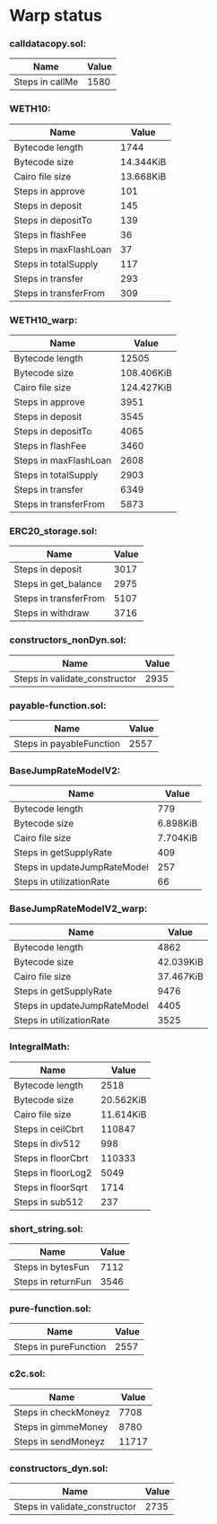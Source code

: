 # Warp status
### calldatacopy.sol:
| Name | Value |
| ----------- | ----------- |
| Steps in callMe | 1580 |
### WETH10:
| Name | Value |
| ----------- | ----------- |
| Bytecode length | 1744 |
| Bytecode size | 14.344KiB |
| Cairo file size | 13.668KiB |
| Steps in approve | 101 |
| Steps in deposit | 145 |
| Steps in depositTo | 139 |
| Steps in flashFee | 36 |
| Steps in maxFlashLoan | 37 |
| Steps in totalSupply | 117 |
| Steps in transfer | 293 |
| Steps in transferFrom | 309 |
### WETH10_warp:
| Name | Value |
| ----------- | ----------- |
| Bytecode length | 12505 |
| Bytecode size | 108.406KiB |
| Cairo file size | 124.427KiB |
| Steps in approve | 3951 |
| Steps in deposit | 3545 |
| Steps in depositTo | 4065 |
| Steps in flashFee | 3460 |
| Steps in maxFlashLoan | 2608 |
| Steps in totalSupply | 2903 |
| Steps in transfer | 6349 |
| Steps in transferFrom | 5873 |
### ERC20_storage.sol:
| Name | Value |
| ----------- | ----------- |
| Steps in deposit | 3017 |
| Steps in get_balance | 2975 |
| Steps in transferFrom | 5107 |
| Steps in withdraw | 3716 |
### constructors_nonDyn.sol:
| Name | Value |
| ----------- | ----------- |
| Steps in validate_constructor | 2935 |
### payable-function.sol:
| Name | Value |
| ----------- | ----------- |
| Steps in payableFunction | 2557 |
### BaseJumpRateModelV2:
| Name | Value |
| ----------- | ----------- |
| Bytecode length | 779 |
| Bytecode size | 6.898KiB |
| Cairo file size | 7.704KiB |
| Steps in getSupplyRate | 409 |
| Steps in updateJumpRateModel | 257 |
| Steps in utilizationRate | 66 |
### BaseJumpRateModelV2_warp:
| Name | Value |
| ----------- | ----------- |
| Bytecode length | 4862 |
| Bytecode size | 42.039KiB |
| Cairo file size | 37.467KiB |
| Steps in getSupplyRate | 9476 |
| Steps in updateJumpRateModel | 4405 |
| Steps in utilizationRate | 3525 |
### IntegralMath:
| Name | Value |
| ----------- | ----------- |
| Bytecode length | 2518 |
| Bytecode size | 20.562KiB |
| Cairo file size | 11.614KiB |
| Steps in ceilCbrt | 110847 |
| Steps in div512 | 998 |
| Steps in floorCbrt | 110333 |
| Steps in floorLog2 | 5049 |
| Steps in floorSqrt | 1714 |
| Steps in sub512 | 237 |
### short_string.sol:
| Name | Value |
| ----------- | ----------- |
| Steps in bytesFun | 7112 |
| Steps in returnFun | 3546 |
### pure-function.sol:
| Name | Value |
| ----------- | ----------- |
| Steps in pureFunction | 2557 |
### c2c.sol:
| Name | Value |
| ----------- | ----------- |
| Steps in checkMoneyz | 7708 |
| Steps in gimmeMoney | 8780 |
| Steps in sendMoneyz | 11717 |
### constructors_dyn.sol:
| Name | Value |
| ----------- | ----------- |
| Steps in validate_constructor | 2735 |
